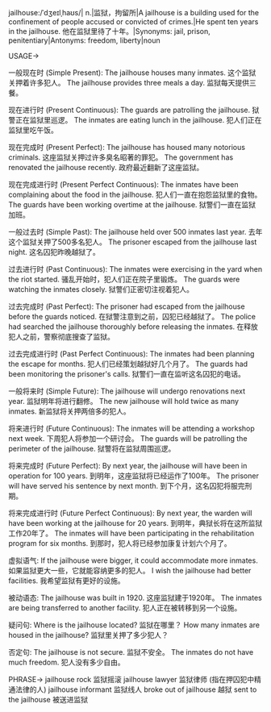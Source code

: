 jailhouse:/ˈdʒeɪlˌhaʊs/| n.|监狱，拘留所|A jailhouse is a building used for the confinement of people accused or convicted of crimes.|He spent ten years in the jailhouse. 他在监狱里待了十年。|Synonyms: jail, prison, penitentiary|Antonyms: freedom, liberty|noun


USAGE->

一般现在时 (Simple Present):
The jailhouse houses many inmates.  这个监狱关押着许多犯人。
The jailhouse provides three meals a day.  监狱每天提供三餐。

现在进行时 (Present Continuous):
The guards are patrolling the jailhouse.  狱警正在监狱里巡逻。
The inmates are eating lunch in the jailhouse. 犯人们正在监狱里吃午饭。

现在完成时 (Present Perfect):
The jailhouse has housed many notorious criminals.  这座监狱关押过许多臭名昭著的罪犯。
The government has renovated the jailhouse recently. 政府最近翻新了这座监狱。

现在完成进行时 (Present Perfect Continuous):
The inmates have been complaining about the food in the jailhouse.  犯人们一直在抱怨监狱里的食物。
The guards have been working overtime at the jailhouse. 狱警们一直在监狱加班。

一般过去时 (Simple Past):
The jailhouse held over 500 inmates last year. 去年这个监狱关押了500多名犯人。
The prisoner escaped from the jailhouse last night.  这名囚犯昨晚越狱了。

过去进行时 (Past Continuous):
The inmates were exercising in the yard when the riot started. 骚乱开始时，犯人们正在院子里锻炼。
The guards were watching the inmates closely.  狱警们正密切注视着犯人。

过去完成时 (Past Perfect):
The prisoner had escaped from the jailhouse before the guards noticed.  在狱警注意到之前，囚犯已经越狱了。
The police had searched the jailhouse thoroughly before releasing the inmates.  在释放犯人之前，警察彻底搜查了监狱。

过去完成进行时 (Past Perfect Continuous):
The inmates had been planning the escape for months.  犯人们已经策划越狱好几个月了。
The guards had been monitoring the prisoner's calls. 狱警们一直在监听这名囚犯的电话。


一般将来时 (Simple Future):
The jailhouse will undergo renovations next year.  监狱明年将进行翻修。
The new jailhouse will hold twice as many inmates. 新监狱将关押两倍多的犯人。

将来进行时 (Future Continuous):
The inmates will be attending a workshop next week.  下周犯人将参加一个研讨会。
The guards will be patrolling the perimeter of the jailhouse. 狱警将在监狱周围巡逻。

将来完成时 (Future Perfect):
By next year, the jailhouse will have been in operation for 100 years. 到明年，这座监狱将已经运作了100年。
The prisoner will have served his sentence by next month.  到下个月，这名囚犯将服完刑期。

将来完成进行时 (Future Perfect Continuous):
By next year, the warden will have been working at the jailhouse for 20 years. 到明年，典狱长将在这所监狱工作20年了。
The inmates will have been participating in the rehabilitation program for six months.  到那时，犯人将已经参加康复计划六个月了。


虚拟语气:
If the jailhouse were bigger, it could accommodate more inmates. 如果监狱更大一些，它就能容纳更多的犯人。
I wish the jailhouse had better facilities. 我希望监狱有更好的设施。


被动语态:
The jailhouse was built in 1920.  这座监狱建于1920年。
The inmates are being transferred to another facility. 犯人正在被转移到另一个设施。


疑问句:
Where is the jailhouse located?  监狱在哪里？
How many inmates are housed in the jailhouse?  监狱里关押了多少犯人？


否定句:
The jailhouse is not secure.  监狱不安全。
The inmates do not have much freedom.  犯人没有多少自由。



PHRASE->
jailhouse rock 监狱摇滚
jailhouse lawyer  监狱律师 (指在押囚犯中精通法律的人)
jailhouse informant  监狱线人
broke out of jailhouse 越狱
sent to the jailhouse 被送进监狱
